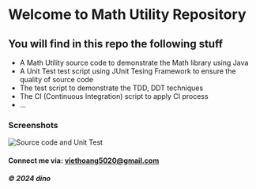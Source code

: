 # Welcome to Math Utility Repository
## You will find in this repo the following stuff
* A Math Utility source code to demonstrate the Math library using Java
* A Unit Test test script using JUnit Tesing Framework to ensure the quality of source code
* The test script to demonstrate the TDD, DDT techniques
* The CI (Continuous Integration) script to apply CI process
* ...
### Screenshots
![Source code and Unit Test](TestJunit.png)
#### Connect me via: viethoang5020@gmail.com
##### &#169; 2024 dino